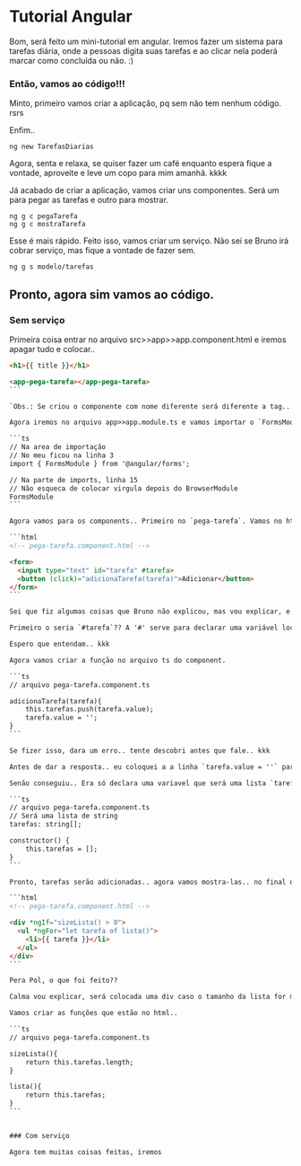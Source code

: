 # Tutorial Angular

Bom, será feito um mini-tutorial em angular. Iremos fazer um sistema para tarefas diária, onde a pessoas digita suas tarefas e ao clicar nela poderá marcar como concluída ou não. :)

### Então, vamos ao código!!!

Minto, primeiro vamos criar a aplicação, pq sem não tem nenhum código. rsrs

Enfim..

```
ng new TarefasDiarias
```

Agora, senta e relaxa, se quiser fazer um café enquanto espera fique a vontade, aproveite e leve um copo para mim amanhã. kkkk

Já acabado de criar a aplicação, vamos criar uns componentes. Será um para pegar as tarefas e outro para mostrar.

```
ng g c pegaTarefa
ng g c mostraTarefa
```

Esse é mais rápido. Feito isso, vamos criar um serviço. Não sei se Bruno irá cobrar serviço, mas fique a vontade de fazer sem.

```
ng g s modelo/tarefas
```

## Pronto, agora sim vamos ao código.

### Sem serviço

Primeira coisa entrar no arquivo src>>app>>app.component.html e iremos apagar tudo e colocar..

````html
<h1>{{ title }}</h1>

<app-pega-tarefa></app-pega-tarefa>
```

`Obs.: Se criou o componente com nome diferente será diferente a tag...`

Agora iremos no arquivo app>>app.module.ts e vamos importar o `FormsModule`. Adicione as seguintes linhas..

```ts
// Na area de importação
// No meu ficou na linha 3
import { FormsModule } from '@angular/forms';

// Na parte de imports, linha 15
// Não esqueca de colocar virgula depois do BrowserModule
FormsModule
```

Agora vamos para os components.. Primeiro no `pega-tarefa`. Vamos no html dele e apagar tudo e inserir..

```html
<!-- pega-tarefa.component.html -->

<form>
  <input type="text" id="tarefa" #tarefa>
  <button (click)="adicionaTarefa(tarefa)">Adicionar</button>
</form>
```

Sei que fiz algumas coisas que Bruno não explicou, mas vou explicar, e dizer pq eu acho assim mais fácil..

Primeiro o seria `#tarefa`?? A '#' serve para declarar uma variável loca no html de um component. Só funciona no html e não no ts. No button foi criado um evento, quando clicar no botão será chamada determinada função, neste caso é "adicionaTarefa", que recebe a variável 'tarefa', eu não coloquei `.value`, mas fique a vontade, isso serve para recebe só o valor da variavel.

Espero que entendam.. kkk

Agora vamos criar a função no arquivo ts do component.

```ts
// arquivo pega-tarefa.component.ts

adicionaTarefa(tarefa){
    this.tarefas.push(tarefa.value);
    tarefa.value = '';
}
```

Se fizer isso, dara um erro.. tente descobri antes que fale.. kkk

Antes de dar a resposta.. eu coloquei a a linha `tarefa.value = ''` para no arq html apagar a ultima tarefa digitada e deixar vazia..

Senão conseguiu.. Era só declara uma variavel que será uma lista `tarefas`, então fica assim...

```ts
// arquivo pega-tarefa.component.ts
// Será uma lista de string
tarefas: string[];

constructor() { 
    this.tarefas = [];
}
```

Pronto, tarefas serão adicionadas.. agora vamos mostra-las.. no final do arquivo html adicione.

```html
<!-- pega-tarefa.component.html -->

<div *ngIf="sizeLista() > 0">
  <ul *ngFor="let tarefa of lista()">
    <li>{{ tarefa }}</li>
  </ul>
</div>
```

Pera Pol, o que foi feito?? 

Calma vou explicar, será colocada uma div caso o tamanho da lista for maior que '0'(zero), é o que o *ngIf está fazendo. Siim, ainda não foi criada a função `sizeLista()`. E caso a div for criada, será criada uma lista que mostrará as tarefas que estão na lista de tarefas, e foi usado o *ngFor para isso, e também não criamos a função lista().. mas enfim, tudo certo?? Espero que sim..

Vamos criar as funções que estão no html..

```ts
// arquivo pega-tarefa.component.ts

sizeLista(){
    return this.tarefas.length;
}

lista(){
    return this.tarefas;
}
```


### Com serviço

Agora tem muitas coisas feitas, iremos